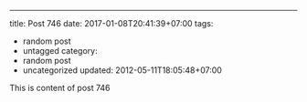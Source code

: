 ---
title: Post 746
date: 2017-01-08T20:41:39+07:00
tags:
  - random post
  - untagged
category:
  - random post
  - uncategorized
updated: 2012-05-11T18:05:48+07:00

This is content of post 746